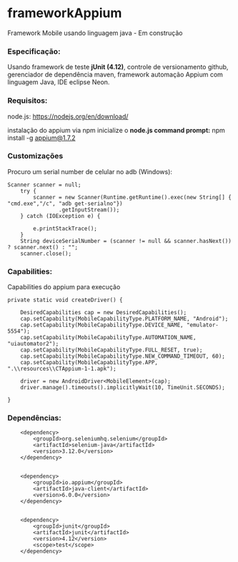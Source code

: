 # frameworkAppium
Framework Mobile usando linguagem java - Em construção

<h3>Especificação:</h3>

Usando framework de teste <b>jUnit (4.12)</b>, controle de versionamento github, gerenciador de dependência maven, framework automação Appium com linguagem Java, IDE eclipse Neon.

<h3>Requisitos:</h3>

node.js: https://nodejs.org/en/download/

instalação do appium via npm inicialize o <b>node.js command prompt:</b> npm install -g appium@1.7.2


<h3>Customizações </h3>

Procuro um serial number de celular no adb (Windows):

	Scanner scanner = null;
		try {
			scanner = new Scanner(Runtime.getRuntime().exec(new String[] { "cmd.exe","/c", "adb get-serialno"})
					.getInputStream());
		} catch (IOException e) {
			
			e.printStackTrace();
		}
		String deviceSerialNumber = (scanner != null && scanner.hasNext()) ? scanner.next() : "";
		scanner.close();

<h3>Capabilities: </h3>

Capabilities do appium para execução

	private static void createDriver() {

		DesiredCapabilities cap = new DesiredCapabilities();
		cap.setCapability(MobileCapabilityType.PLATFORM_NAME, "Android");
		cap.setCapability(MobileCapabilityType.DEVICE_NAME, "emulator-5554");
		cap.setCapability(MobileCapabilityType.AUTOMATION_NAME, "uiautomator2");
		cap.setCapability(MobileCapabilityType.FULL_RESET, true);
		cap.setCapability(MobileCapabilityType.NEW_COMMAND_TIMEOUT, 60);
		cap.setCapability(MobileCapabilityType.APP, ".\\resources\\CTAppium-1-1.apk");

		driver = new AndroidDriver<MobileElement>(cap);
		driver.manage().timeouts().implicitlyWait(10, TimeUnit.SECONDS);

	}

<h3>Dependências:</h3>

		<dependency>
			<groupId>org.seleniumhq.selenium</groupId>
			<artifactId>selenium-java</artifactId>
			<version>3.12.0</version>
		</dependency>


		<dependency>
			<groupId>io.appium</groupId>
			<artifactId>java-client</artifactId>
			<version>6.0.0</version>
		</dependency>


		<dependency>
			<groupId>junit</groupId>
			<artifactId>junit</artifactId>
			<version>4.12</version>
			<scope>test</scope>
		</dependency>
